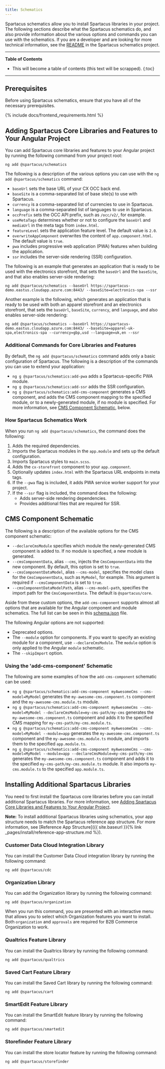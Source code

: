 ```yaml
---
title: Schematics
---
```


Spartacus schematics allow you to install Spartacus libraries in your project. The following sections describe what the Spartacus schematics do, and also provide information about the various options and commands you can use with the schematics. If you are a developer and are looking for more technical information, see the [README](https://github.com/SAP/spartacus/blob/develop/projects/schematics/README.md) in the Spartacus schematics project.

***

**Table of Contents**

- This will become a table of contents (this text will be scrapped).
{:toc}

***

## Prerequisites

Before using Spartacus schematics, ensure that you have all of the necessary prerequisites.

{% include docs/frontend_requirements.html %}

## Adding Spartacus Core Libraries and Features to Your Angular Project

You can add Spartacus core libraries and features to your Angular project by running the following command from your project root:

```shell
ng add @spartacus/schematics
```

The following is a description of the various options you can use with the `ng add @spartacus/schematics` command:

- `baseUrl` sets the base URL of your CX OCC back end.
- `baseSite` is a comma-separated list of base site(s) to use with Spartacus.
- `currency` is a comma-separated list of currencies to use in Spartacus.
- `language` is a comma-separated list of languages to use in Spartacus.
- `occPrefix` sets the OCC API prefix, such as `/occ/v2/`, for example.
- `useMetaTags` determines whether or not to configure the `baseUrl` and `mediaUrl` in the meta tags from `index.html`.
- `featureLevel` sets the application feature level. The default value is `2.0`.
- `overwriteAppComponent` overwrites the content of `app.component.html`. The default value is `true`.
- `pwa` includes progressive web application (PWA) features when building the application.
- `ssr` includes the server-side rendering (SSR) configuration.

The following is an example that generates an application that is ready to be used with the electronics storefront, that sets the `baseUrl` and the `baseSite`, and that also enables server-side rendering:

```shell
ng add @spartacus/schematics --baseUrl https://spartacus-demo.eastus.cloudapp.azure.com:8443/ --baseSite=electronics-spa --ssr
```

Another example is the following, which generates an application that is ready to be used with both an apparel storefront and an electronics storefront, that sets the `baseUrl`, `baseSite`, `currency`, and `language`, and also enables server-side rendering:

```shell
ng add @spartacus/schematics --baseUrl https://spartacus-demo.eastus.cloudapp.azure.com:8443/ --baseSite=apparel-uk-spa,electronics-spa --currency=gbp,usd --language=uk,en --ssr
```

### Additional Commands for Core Libraries and Features

By default, the `ng add @spartacus/schematics` command adds only a basic configuration of Spartacus. The following is a description of the commands you can use to extend your application:

- `ng g @spartacus/schematics:add-pwa` adds a Spartacus-specific PWA module.
- `ng g @spartacus/schematics:add-ssr` adds the SSR configuration.
- `ng g @spartacus/schematics:add-cms-component` generates a CMS component, and adds the CMS component mapping to the specified module, or to a newly-generated module, if no module is specified. For more information, see [CMS Component Schematic](#cms-component-schematic), below.

### How Spartacus Schematics Work

When you run `ng add @spartacus/schematics`, the command does the following:

1. Adds the required dependencies.
2. Imports the Spartacus modules in the `app.module` and sets up the default configuration.
3. Imports Spartacus styles to `main.scss`.
4. Adds the `cx-storefront` component to your `app.component`.
5. Optionally updates `index.html` with the Spartacus URL endpoints in meta tags.
6. If the `--pwa` flag is included, it adds PWA service worker support for your project.
7. If the `--ssr` flag is included, the command does the following:
   - Adds server-side rendering dependencies.
   - Provides additional files that are required for SSR.

## CMS Component Schematic

The following is a description of the available options for the CMS component schematic:

- `--declareCmsModule` specifies which module the newly-generated CMS component is added to. If no module is specified, a new module is generated.
- `--cmsComponentData`, alias `--cms`, injects the `CmsComponentData` into the new component. By default, this option is set to `true`.
- `--cmsComponentDataModel`, alias `--cms-model`, specifies the model class for the `CmsComponentData`, such as `MyModel`, for example. This argument is required if `--cmsComponentData` is set to `true`.
- `--cmsComponentDataModelPath`, alias `--cms-model-path`, specifies the import path for the `CmsComponentData`. The default is `@spartacus/core`.

Aside from these custom options, the `add-cms-component` supports almost all options that are available for the Angular component and module schematics. The full list can be seen in this [schema.json](https://github.com/SAP/spartacus/blob/develop/projects/schematics/src/add-cms-component/schema.json) file.

The following Angular options are not supported:

- Deprecated options.
- The `--module` option for components. If you want to specify an existing module for a component, use `--declareCmsModule`. The `module` option is only applied to the Angular `module` schematic.
- The `--skipImport` option.

### Using the 'add-cms-component' Schematic

The following are some examples of how the `add-cms-component` schematic can be used:

- `ng g @spartacus/schematics:add-cms-component myAwesomeCms --cms-model=MyModel` generates the `my-awesome-cms.component.ts` component and the `my-awesome-cms.module.ts` module.
- `ng g @spartacus/schematics:add-cms-component myAwesomeCms --cms-model=MyModel --declareCmsModule=my-cms-path/my-cms` generates the `my-awesome-cms.component.ts` component and adds it to the specified CMS mapping for `my-cms-path/my-cms.module.ts`.
- `ng g @spartacus/schematics:add-cms-component myAwesomeCms --cms-model=MyModel --module=app` generates the `my-awesome-cms.component.ts` component and the `my-awesome-cms.module.ts` module, and imports them to the specified `app.module.ts`.
- `ng g @spartacus/schematics:add-cms-component myAwesomeCms --cms-model=MyModel --module=app --declareCmsModule=my-cms-path/my-cms` generates the `my-awesome-cms.component.ts` component and adds it to the specified `my-cms-path/my-cms.module.ts` module. It also imports `my-cms.module.ts` to the specified `app.module.ts`.

## Installing Additional Spartacus Libraries

You need to first install the Spartacus core libraries before you can install additional Spartacus libraries. For more information, see [Adding Spartacus Core Libraries and Features to Your Angular Project](#adding-spartacus-core-libraries-and-features-to-your-angular-project).

**Note:** To install additional Spartacus libraries using schematics, your app structure needs to match the Spartacus reference app structure. For more information, see [Reference App Structure]({{ site.baseurl }}{% link _pages/install/reference-app-structure.md %}).

### Customer Data Cloud Integration Library

You can install the Customer Data Cloud integration library by running the following command:

```shell
ng add @spartacus/cdc
```

### Organization Library

You can add the Organization library by running the following command:

```shell
ng add @spartacus/organization
```

When you run this command, you are presented with an interactive menu that allows you to select which Organization features you want to install. Both `organization` and `approvals` are required for B2B Commerce Organization to work.

### Qualtrics Feature Library

You can install the Qualtrics library by running the following command:

```shell
ng add @spartacus/qualtrics
```

### Saved Cart Feature Library

You can install the Saved Cart library by running the following command:

```shell
ng add @spartacus/cart
```

### SmartEdit Feature Library

You can install the SmartEdit feature library by running the following command:

```shell
ng add @spartacus/smartedit
```

### Storefinder Feature Library

You can install the store locator feature by running the following command:

```shell
ng add @spartacus/storefinder
```
